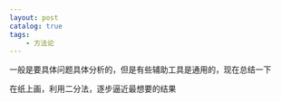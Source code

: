 ```yaml
---
layout: post   	
catalog: true 	
tags:
    - 方法论
---
```






一般是要具体问题具体分析的，但是有些辅助工具是通用的，现在总结一下



在纸上画，利用二分法，逐步逼近最想要的结果